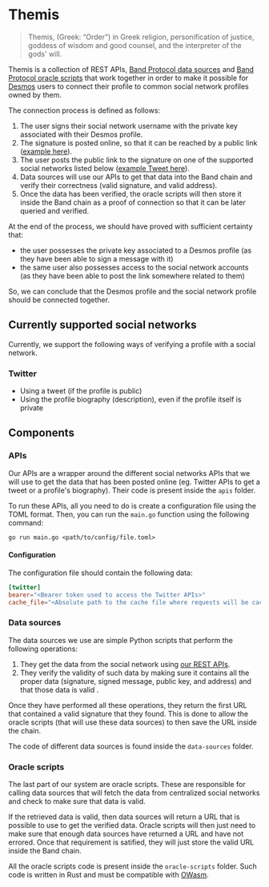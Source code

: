 # Themis
> Themis, (Greek: “Order”) in Greek religion, personification of justice, goddess of wisdom and good counsel, and the interpreter of the gods' will.

Themis is a collection of REST APIs, [Band Protocol data sources](https://docs.bandchain.org/whitepaper/terminology.html#data-sources) and [Band Protocol oracle scripts](https://docs.bandchain.org/whitepaper/terminology.html#oracle-scripts) that work together in order to make it possible for [Desmos](https://desmos.network) users to connect their profile to common social network profiles owned by them.

The connection process is defined as follows: 
1. The user signs their social network username with the private key associated with their Desmos profile. 
2. The signature is posted online, so that it can be reached by a public link ([example here](https://pastebin.com/raw/xz4S8WrW)).
3. The user posts the public link to the signature on one of the supported social networks listed below ([example Tweet here](https://twitter.com/ricmontagnin/status/1368883070590476292)). 
4. Data sources will use our APIs to get that data into the Band chain and verify their correctness (valid signature, and valid address). 
5. Once the data has been verified, the oracle scripts will then store it inside the Band chain as a proof of connection so that it can be later queried and verified. 

At the end of the process, we should have proved with sufficient certainty that: 
- the user possesses the private key associated to a Desmos profile (as they have been able to sign a message with it)
- the same user also possesses access to the social network accounts (as they have been able to post the link somewhere related to them)

So, we can conclude that the Desmos profile and the social network profile should be connected together. 

## Currently supported social networks
Currently, we support the following ways of verifying a profile with a social network.

### Twitter
- Using a tweet (if the profile is public)
- Using the profile biography (description), even if the profile itself is private 

## Components
### APIs
Our APIs are a wrapper around the different social networks APIs that we will use to get the data that has been posted online (eg. Twitter APIs to get a tweet or a profile's biography). Their code is present inside the `apis` folder.

To run these APIs, all you need to do is create a configuration file using the TOML format. Then, you can run the `main.go` function using the following command: 

```shell
go run main.go <path/to/config/file.toml>
```

#### Configuration
The configuration file should contain the following data: 

```toml
[twitter]
bearer="<Bearer token used to access the Twitter APIs>"
cache_file="<Absolute path to the cache file where requests will be cached>"
```

### Data sources
The data sources we use are simple Python scripts that perform the following operations:

1. They get the data from the social network using [our REST APIs](#apis).
2. They verify the validity of such data by making sure it contains all the proper data (signature, signed message, public key, and address) and that those data is valid .

Once they have performed all these operations, they return the first URL that contained a valid signature that they found. This is done to allow the oracle scripts (that will use these data sources) to then save the URL inside the chain. 

The code of different data sources is found inside the `data-sources` folder.

### Oracle scripts
The last part of our system are oracle scripts. These are responsible for calling data sources that will fetch the data from centralized social networks and check to make sure that data is valid. 

If the retrieved data is valid, then data sources will return a URL that is possible to use to get the verified data. Oracle scripts will then just need to make sure that enough data sources have returned a URL and have not errored. Once that requirement is satified, they will just store the valid URL inside the Band chain.

All the oracle scripts code is present inside the `oracle-scripts` folder. Such code is written in Rust and must be compatible with [OWasm](https://docs.rs/owasm/0.1.10/owasm/).

